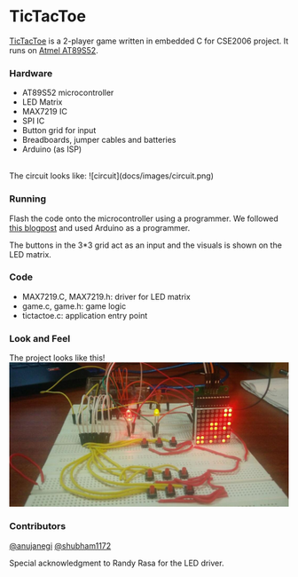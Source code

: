 
# TicTacToe
[TicTacToe](https://en.wikipedia.org/wiki/Tic-tac-toe) is a 2-player game written in embedded C for CSE2006 project. It runs on [Atmel AT89S52](https://www.keil.com/dd/docs/datashts/atmel/at89s52_ds.pdf).
### Hardware
-  AT89S52 microcontroller
-   LED Matrix
-   MAX7219 IC
-   SPI IC
-   Button grid for input
-   Breadboards, jumper cables and batteries
-   Arduino (as ISP)
<br>
The circuit looks like:
![circuit](docs/images/circuit.png)

### Running
Flash the code onto the microcontroller using a programmer.  We followed [this blogpost](http://www.instructables.com/id/ARDUINO-AS-A-8051-PROGRAMMER/) and used Arduino as a programmer.

The buttons in the 3*3 grid act as an input and the visuals is shown on the LED matrix.

### Code
* MAX7219.C, MAX7219.h: driver for LED matrix
* game.c, game.h: game logic
* tictactoe.c: application entry point

### Look and Feel
The project looks like this!
![hardware](docs/images/hardware.jpg)

### Contributors
[@anujanegi](https://github.com/anujanegi)
[@shubham1172](https://github.com/shubham1172)

Special acknowledgment to Randy Rasa for the LED driver.

